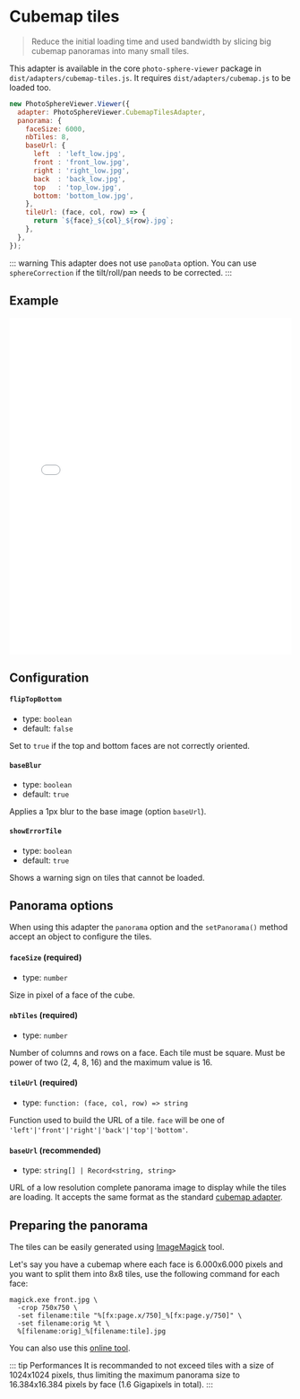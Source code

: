 # Cubemap tiles <Badge text="NEW"/>

> Reduce the initial loading time and used bandwidth by slicing big cubemap panoramas into many small tiles.

This adapter is available in the core `photo-sphere-viewer` package in `dist/adapters/cubemap-tiles.js`. It requires `dist/adapters/cubemap.js` to be loaded too.

```js
new PhotoSphereViewer.Viewer({
  adapter: PhotoSphereViewer.CubemapTilesAdapter,
  panorama: {
    faceSize: 6000,
    nbTiles: 8,
    baseUrl: {
      left  : 'left_low.jpg',  
      front : 'front_low.jpg', 
      right : 'right_low.jpg', 
      back  : 'back_low.jpg',  
      top   : 'top_low.jpg',   
      bottom: 'bottom_low.jpg',
    },
    tileUrl: (face, col, row) => {
      return `${face}_${col}_${row}.jpg`;
    },
  },
});
```

::: warning
This adapter does not use `panoData` option. You can use `sphereCorrection` if the tilt/roll/pan needs to be corrected.
:::


## Example

<iframe style="width: 100%; height: 600px;" src="//jsfiddle.net/mistic100/7vxju1en/embedded/result,js/dark" allowfullscreen="allowfullscreen" frameborder="0"></iframe>


## Configuration

#### `flipTopBottom`
- type: `boolean`
- default: `false`

Set to `true` if the top and bottom faces are not correctly oriented.

#### `baseBlur`
- type: `boolean`
- default: `true`

Applies a 1px blur to the base image (option `baseUrl`).

#### `showErrorTile`
- type: `boolean`
- default: `true`

Shows a warning sign on tiles that cannot be loaded.


## Panorama options

When using this adapter the `panorama` option and the `setPanorama()` method accept an object to configure the tiles.

#### `faceSize` (required)
- type: `number`

Size in pixel of a face of the cube.

#### `nbTiles` (required)
- type: `number`

Number of columns and rows on a face. Each tile must be square. Must be power of two (2, 4, 8, 16) and the maximum value is 16.

#### `tileUrl` (required)
- type: `function: (face, col, row) => string`

Function used to build the URL of a tile. `face` will be one of `'left'|'front'|'right'|'back'|'top'|'bottom'`.

#### `baseUrl` (recommended)
- type: `string[] | Record<string, string>`

URL of a low resolution complete panorama image to display while the tiles are loading. It accepts the same format as the standard [cubemap adapter](./cubemap.md#panorama-options).


## Preparing the panorama

The tiles can be easily generated using [ImageMagick](https://imagemagick.org) tool.

Let's say you have a cubemap where each face is 6.000x6.000 pixels and you want to split them into 8x8 tiles, use the following command for each face:

```
magick.exe front.jpg \
  -crop 750x750 \
  -set filename:tile "%[fx:page.x/750]_%[fx:page.y/750]" \
  -set filename:orig %t \
  %[filename:orig]_%[filename:tile].jpg
```

You can also use this [online tool](https://pinetools.com/split-image).


::: tip Performances
It is recommanded to not exceed tiles with a size of 1024x1024 pixels, thus limiting the maximum panorama size to 16.384x16.384 pixels by face (1.6 Gigapixels in total).
:::
